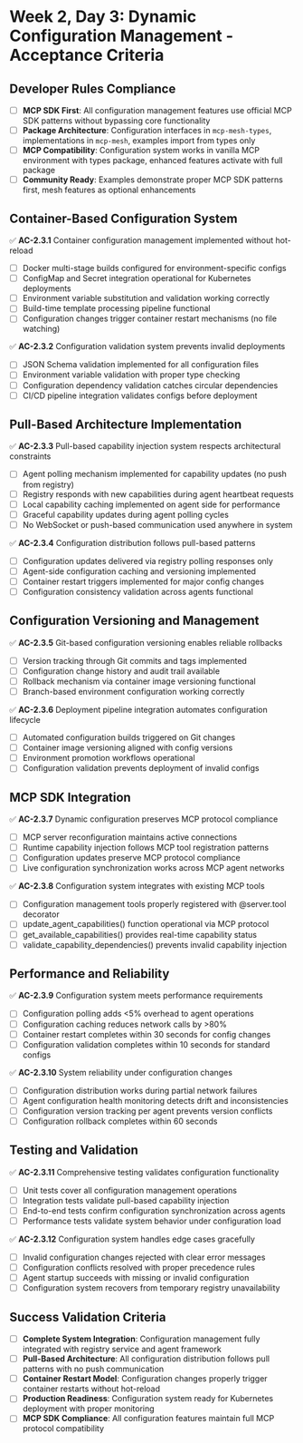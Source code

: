 # Week 2, Day 3: Dynamic Configuration Management - Acceptance Criteria

## Developer Rules Compliance
- [ ] **MCP SDK First**: All configuration management features use official MCP SDK patterns without bypassing core functionality
- [ ] **Package Architecture**: Configuration interfaces in `mcp-mesh-types`, implementations in `mcp-mesh`, examples import from types only
- [ ] **MCP Compatibility**: Configuration system works in vanilla MCP environment with types package, enhanced features activate with full package
- [ ] **Community Ready**: Examples demonstrate proper MCP SDK patterns first, mesh features as optional enhancements

## Container-Based Configuration System
✅ **AC-2.3.1** Container configuration management implemented without hot-reload
- [ ] Docker multi-stage builds configured for environment-specific configs
- [ ] ConfigMap and Secret integration operational for Kubernetes deployments
- [ ] Environment variable substitution and validation working correctly
- [ ] Build-time template processing pipeline functional
- [ ] Configuration changes trigger container restart mechanisms (no file watching)

✅ **AC-2.3.2** Configuration validation system prevents invalid deployments
- [ ] JSON Schema validation implemented for all configuration files
- [ ] Environment variable validation with proper type checking
- [ ] Configuration dependency validation catches circular dependencies
- [ ] CI/CD pipeline integration validates configs before deployment

## Pull-Based Architecture Implementation
✅ **AC-2.3.3** Pull-based capability injection system respects architectural constraints
- [ ] Agent polling mechanism implemented for capability updates (no push from registry)
- [ ] Registry responds with new capabilities during agent heartbeat requests
- [ ] Local capability caching implemented on agent side for performance
- [ ] Graceful capability updates during agent polling cycles
- [ ] No WebSocket or push-based communication used anywhere in system

✅ **AC-2.3.4** Configuration distribution follows pull-based patterns
- [ ] Configuration updates delivered via registry polling responses only
- [ ] Agent-side configuration caching and versioning implemented
- [ ] Container restart triggers implemented for major config changes
- [ ] Configuration consistency validation across agents functional

## Configuration Versioning and Management
✅ **AC-2.3.5** Git-based configuration versioning enables reliable rollbacks
- [ ] Version tracking through Git commits and tags implemented
- [ ] Configuration change history and audit trail available
- [ ] Rollback mechanism via container image versioning functional
- [ ] Branch-based environment configuration working correctly

✅ **AC-2.3.6** Deployment pipeline integration automates configuration lifecycle
- [ ] Automated configuration builds triggered on Git changes
- [ ] Container image versioning aligned with config versions
- [ ] Environment promotion workflows operational
- [ ] Configuration validation prevents deployment of invalid configs

## MCP SDK Integration
✅ **AC-2.3.7** Dynamic configuration preserves MCP protocol compliance
- [ ] MCP server reconfiguration maintains active connections
- [ ] Runtime capability injection follows MCP tool registration patterns
- [ ] Configuration updates preserve MCP protocol compliance
- [ ] Live configuration synchronization works across MCP agent networks

✅ **AC-2.3.8** Configuration system integrates with existing MCP tools
- [ ] Configuration management tools properly registered with @server.tool decorator
- [ ] update_agent_capabilities() function operational via MCP protocol
- [ ] get_available_capabilities() provides real-time capability status
- [ ] validate_capability_dependencies() prevents invalid capability injection

## Performance and Reliability
✅ **AC-2.3.9** Configuration system meets performance requirements
- [ ] Configuration polling adds <5% overhead to agent operations
- [ ] Configuration caching reduces network calls by >80%
- [ ] Container restart completes within 30 seconds for config changes
- [ ] Configuration validation completes within 10 seconds for standard configs

✅ **AC-2.3.10** System reliability under configuration changes
- [ ] Configuration distribution works during partial network failures
- [ ] Agent configuration health monitoring detects drift and inconsistencies
- [ ] Configuration version tracking per agent prevents version conflicts
- [ ] Configuration rollback completes within 60 seconds

## Testing and Validation
✅ **AC-2.3.11** Comprehensive testing validates configuration functionality
- [ ] Unit tests cover all configuration management operations
- [ ] Integration tests validate pull-based capability injection
- [ ] End-to-end tests confirm configuration synchronization across agents
- [ ] Performance tests validate system behavior under configuration load

✅ **AC-2.3.12** Configuration system handles edge cases gracefully
- [ ] Invalid configuration changes rejected with clear error messages
- [ ] Configuration conflicts resolved with proper precedence rules
- [ ] Agent startup succeeds with missing or invalid configuration
- [ ] Configuration system recovers from temporary registry unavailability

## Success Validation Criteria
- [ ] **Complete System Integration**: Configuration management fully integrated with registry service and agent framework
- [ ] **Pull-Based Architecture**: All configuration distribution follows pull patterns with no push communication
- [ ] **Container Restart Model**: Configuration changes properly trigger container restarts without hot-reload
- [ ] **Production Readiness**: Configuration system ready for Kubernetes deployment with proper monitoring
- [ ] **MCP SDK Compliance**: All configuration features maintain full MCP protocol compatibility
